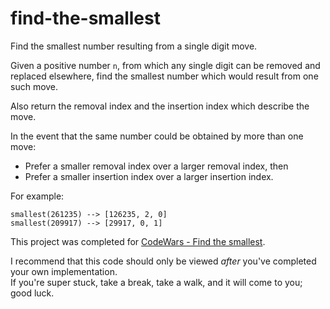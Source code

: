 # find-the-smallest
Find the smallest number resulting from a single digit move.

Given a positive number `n`, from which any single digit can be removed and replaced elsewhere, find the smallest number which would result from one such move.

Also return the removal index and the insertion index which describe the move.

In the event that the same number could be obtained by more than one move:
* Prefer a smaller removal index over a larger removal index, then
* Prefer a smaller insertion index over a larger insertion index.

For example:
```
smallest(261235) --> [126235, 2, 0]
smallest(209917) --> [29917, 0, 1]
```

This project was completed for [CodeWars - Find the smallest](https://www.codewars.com/kata/find-the-smallest).

I recommend that this code should only be viewed _after_ you've completed your own implementation.  
If you're super stuck, take a break, take a walk, and it will come to you; good luck.
